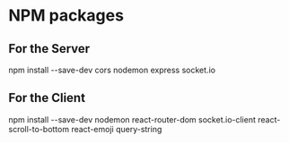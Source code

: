 # NPM packages

## For the Server
npm install --save-dev cors nodemon express socket.io

## For the Client
npm install --save-dev nodemon react-router-dom socket.io-client react-scroll-to-bottom react-emoji query-string